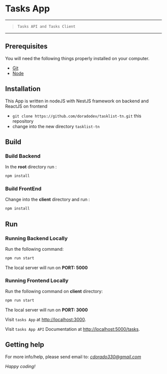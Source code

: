 # Tasks App

---

> `Tasks API and Tasks Client`

---

## Prerequisites

You will need the following things properly installed on your computer.

- [Git](http://git-scm.com/)
- [Node](https://nodejs.org/en/)

## Installation

This App is written in nodeJS with NestJS framework on backend and ReactJS on frontend

- `git clone https://github.com/doradodev/tasklist-tn.git` this repository
- change into the new directory `tasklist-tn`

## Build

### Build Backend

In the **root** directory run :

```bash
npm install
```

### Build FrontEnd

Change into the **client** directory and run :

```bash
npm install
```

## Run

### Running Backend Locally

Run the following command:

```bash
npm run start
```

The local server will run on **PORT: 5000**

### Running Frontend Locally

Run the following command on **client** directory:

```bash
npm run start
```

The local server will run on **PORT: 3000**

Visit `tasks App` at [http://localhost:3000](http://localhost:8080/api).

Visit `tasks App API` Documentation at [http://localhost:5000/tasks](http://localhost:8080/docs/index.html).

## Getting help

For more info/help, please send email to: *cdorado330@gmail.com*

_Happy coding!_
